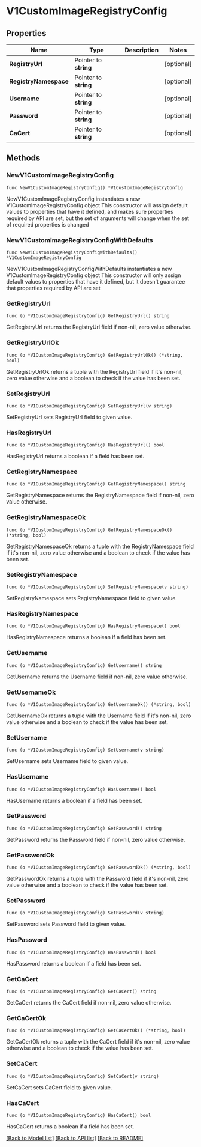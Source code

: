 # V1CustomImageRegistryConfig

## Properties

Name | Type | Description | Notes
------------ | ------------- | ------------- | -------------
**RegistryUrl** | Pointer to **string** |  | [optional] 
**RegistryNamespace** | Pointer to **string** |  | [optional] 
**Username** | Pointer to **string** |  | [optional] 
**Password** | Pointer to **string** |  | [optional] 
**CaCert** | Pointer to **string** |  | [optional] 

## Methods

### NewV1CustomImageRegistryConfig

`func NewV1CustomImageRegistryConfig() *V1CustomImageRegistryConfig`

NewV1CustomImageRegistryConfig instantiates a new V1CustomImageRegistryConfig object
This constructor will assign default values to properties that have it defined,
and makes sure properties required by API are set, but the set of arguments
will change when the set of required properties is changed

### NewV1CustomImageRegistryConfigWithDefaults

`func NewV1CustomImageRegistryConfigWithDefaults() *V1CustomImageRegistryConfig`

NewV1CustomImageRegistryConfigWithDefaults instantiates a new V1CustomImageRegistryConfig object
This constructor will only assign default values to properties that have it defined,
but it doesn't guarantee that properties required by API are set

### GetRegistryUrl

`func (o *V1CustomImageRegistryConfig) GetRegistryUrl() string`

GetRegistryUrl returns the RegistryUrl field if non-nil, zero value otherwise.

### GetRegistryUrlOk

`func (o *V1CustomImageRegistryConfig) GetRegistryUrlOk() (*string, bool)`

GetRegistryUrlOk returns a tuple with the RegistryUrl field if it's non-nil, zero value otherwise
and a boolean to check if the value has been set.

### SetRegistryUrl

`func (o *V1CustomImageRegistryConfig) SetRegistryUrl(v string)`

SetRegistryUrl sets RegistryUrl field to given value.

### HasRegistryUrl

`func (o *V1CustomImageRegistryConfig) HasRegistryUrl() bool`

HasRegistryUrl returns a boolean if a field has been set.

### GetRegistryNamespace

`func (o *V1CustomImageRegistryConfig) GetRegistryNamespace() string`

GetRegistryNamespace returns the RegistryNamespace field if non-nil, zero value otherwise.

### GetRegistryNamespaceOk

`func (o *V1CustomImageRegistryConfig) GetRegistryNamespaceOk() (*string, bool)`

GetRegistryNamespaceOk returns a tuple with the RegistryNamespace field if it's non-nil, zero value otherwise
and a boolean to check if the value has been set.

### SetRegistryNamespace

`func (o *V1CustomImageRegistryConfig) SetRegistryNamespace(v string)`

SetRegistryNamespace sets RegistryNamespace field to given value.

### HasRegistryNamespace

`func (o *V1CustomImageRegistryConfig) HasRegistryNamespace() bool`

HasRegistryNamespace returns a boolean if a field has been set.

### GetUsername

`func (o *V1CustomImageRegistryConfig) GetUsername() string`

GetUsername returns the Username field if non-nil, zero value otherwise.

### GetUsernameOk

`func (o *V1CustomImageRegistryConfig) GetUsernameOk() (*string, bool)`

GetUsernameOk returns a tuple with the Username field if it's non-nil, zero value otherwise
and a boolean to check if the value has been set.

### SetUsername

`func (o *V1CustomImageRegistryConfig) SetUsername(v string)`

SetUsername sets Username field to given value.

### HasUsername

`func (o *V1CustomImageRegistryConfig) HasUsername() bool`

HasUsername returns a boolean if a field has been set.

### GetPassword

`func (o *V1CustomImageRegistryConfig) GetPassword() string`

GetPassword returns the Password field if non-nil, zero value otherwise.

### GetPasswordOk

`func (o *V1CustomImageRegistryConfig) GetPasswordOk() (*string, bool)`

GetPasswordOk returns a tuple with the Password field if it's non-nil, zero value otherwise
and a boolean to check if the value has been set.

### SetPassword

`func (o *V1CustomImageRegistryConfig) SetPassword(v string)`

SetPassword sets Password field to given value.

### HasPassword

`func (o *V1CustomImageRegistryConfig) HasPassword() bool`

HasPassword returns a boolean if a field has been set.

### GetCaCert

`func (o *V1CustomImageRegistryConfig) GetCaCert() string`

GetCaCert returns the CaCert field if non-nil, zero value otherwise.

### GetCaCertOk

`func (o *V1CustomImageRegistryConfig) GetCaCertOk() (*string, bool)`

GetCaCertOk returns a tuple with the CaCert field if it's non-nil, zero value otherwise
and a boolean to check if the value has been set.

### SetCaCert

`func (o *V1CustomImageRegistryConfig) SetCaCert(v string)`

SetCaCert sets CaCert field to given value.

### HasCaCert

`func (o *V1CustomImageRegistryConfig) HasCaCert() bool`

HasCaCert returns a boolean if a field has been set.


[[Back to Model list]](../README.md#documentation-for-models) [[Back to API list]](../README.md#documentation-for-api-endpoints) [[Back to README]](../README.md)


